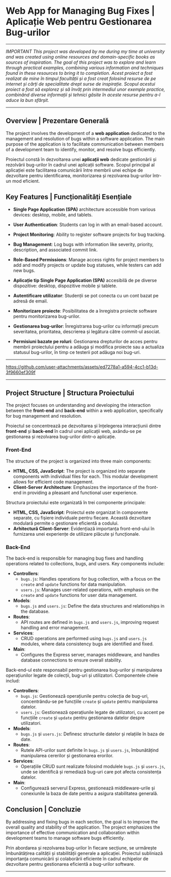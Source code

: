 # Web App for Managing Bug Fixes | Aplicație Web pentru Gestionarea Bug-urilor

*******************************************************
*IMPORTANT*
*This project was developed by me during my time at university and was created using online resources and domain-specific books as sources of inspiration. The goal of this project was to explore and learn through practical examples, combining various information and techniques found in these resources to bring it to completion.*
*Acest proiect a fost realizat de mine în timpul facultății și a fost creat folosind resurse de pe internet și cărți de specialitate drept surse de inspirație. Scopul acestui proiect a fost să explorez și să învăț prin intermediul unor exemple practice, combinând diverse informații și tehnici găsite în aceste resurse pentru a-l aduce la bun sfârșit.*
*******************************************************

## Overview | Prezentare Generală

The project involves the development of a **web application** dedicated to the management and resolution of bugs within a software application. The main purpose of the application is to facilitate communication between members of a development team to identify, monitor, and resolve bugs efficiently. 

Proiectul constă în dezvoltarea unei **aplicații web** dedicate gestionării și rezolvării bug-urilor în cadrul unei aplicații software. Scopul principal al aplicației este facilitarea comunicării între membrii unei echipe de dezvoltare pentru identificarea, monitorizarea și rezolvarea bug-urilor într-un mod eficient.

## Key Features | Funcționalități Esențiale

- **Single Page Application (SPA)** architecture accessible from various devices: desktop, mobile, and tablets.
- **User Authentication**: Students can log in with an email-based account.
- **Project Monitoring**: Ability to register software projects for bug tracking.
- **Bug Management**: Log bugs with information like severity, priority, description, and associated commit link.
- **Role-Based Permissions**: Manage access rights for project members to add and modify projects or update bug statuses, while testers can add new bugs.

- **Aplicație tip Single Page Application (SPA)** accesibilă de pe diverse dispozitive: desktop, dispozitive mobile și tablete.
- **Autentificare utilizator**: Studenții se pot conecta cu un cont bazat pe adresă de email.
- **Monitorizare proiecte**: Posibilitatea de a înregistra proiecte software pentru monitorizarea bug-urilor.
- **Gestionarea bug-urilor**: Înregistrarea bug-urilor cu informații precum severitatea, prioritatea, descrierea și legătura către commit-ul asociat.
- **Permisiuni bazate pe roluri**: Gestionarea drepturilor de acces pentru membrii proiectului pentru a adăuga și modifica proiecte sau a actualiza statusul bug-urilor, în timp ce testerii pot adăuga noi bug-uri.

*******************************************************

https://github.com/user-attachments/assets/ed7278a1-a594-4cc1-b13d-3f9660ef309f

*******************************************************

## Project Structure | Structura Proiectului

The project focuses on understanding and developing the interaction between the **front-end** and **back-end** within a web application, specifically for bug management and resolution.

Proiectul se concentrează pe dezvoltarea și înțelegerea interacțiunii dintre **front-end** și **back-end** în cadrul unei aplicații web, axându-se pe gestionarea și rezolvarea bug-urilor dintr-o aplicație.

### Front-End

The structure of the project is organized into three main components:

- **HTML, CSS, JavaScript**: The project is organized into separate components with individual files for each. This modular development allows for efficient code management.
- **Client-Server Architecture**: Emphasizes the importance of the front-end in providing a pleasant and functional user experience.

Structura proiectului este organizată în trei componente principale:

- **HTML, CSS, JavaScript**: Proiectul este organizat în componente separate, cu fișiere individuale pentru fiecare. Această dezvoltare modulară permite o gestionare eficientă a codului.
- **Arhitectură Client-Server**: Evidențiază importanța front-end-ului în furnizarea unei experiențe de utilizare plăcute și funcționale.

### Back-End

The back-end is responsible for managing bug fixes and handling operations related to collections, bugs, and users. Key components include:

- **Controllers**:
  - `bugs.js`: Handles operations for bug collection, with a focus on the `create` and `update` functions for data manipulation.
  - `users.js`: Manages user-related operations, with emphasis on the `create` and `update` functions for user data management.
- **Models**:
  - `bugs.js` and `users.js`: Define the data structures and relationships in the database.
- **Routes**:
  - API routes are defined in `bugs.js` and `users.js`, improving request handling and error management.
- **Services**:
  - CRUD operations are performed using `bugs.js` and `users.js` modules, where data consistency bugs are identified and fixed.
- **Main**:
  - Configures the Express server, manages middleware, and handles database connections to ensure overall stability.

Back-end-ul este responsabil pentru gestionarea bug-urilor și manipularea operațiunilor legate de colecții, bug-uri și utilizatori. Componentele cheie includ:

- **Controllers**:
  - `bugs.js`: Gestionează operațiunile pentru colecția de bug-uri, concentrându-se pe funcțiile `create` și `update` pentru manipularea datelor.
  - `users.js`: Gestionează operațiunile legate de utilizatori, cu accent pe funcțiile `create` și `update` pentru gestionarea datelor despre utilizatori.
- **Models**:
  - `bugs.js` și `users.js`: Definesc structurile datelor și relațiile în baza de date.
- **Routes**:
  - Rutele API-urilor sunt definite în `bugs.js` și `users.js`, îmbunătățind manipularea cererilor și gestionarea erorilor.
- **Services**:
  - Operațiile CRUD sunt realizate folosind modulele `bugs.js` și `users.js`, unde se identifică și remediază bug-uri care pot afecta consistența datelor.
- **Main**:
  - Configurează serverul Express, gestionează middleware-urile și conexiunile la baza de date pentru a asigura stabilitatea generală.

## Conclusion | Concluzie

By addressing and fixing bugs in each section, the goal is to improve the overall quality and stability of the application. The project emphasizes the importance of effective communication and collaboration within development teams to manage software bugs efficiently.

Prin abordarea și rezolvarea bug-urilor în fiecare secțiune, se urmărește îmbunătățirea calității și stabilității generale a aplicației. Proiectul subliniază importanța comunicării și colaborării eficiente în cadrul echipelor de dezvoltare pentru gestionarea eficientă a bug-urilor software.

---
